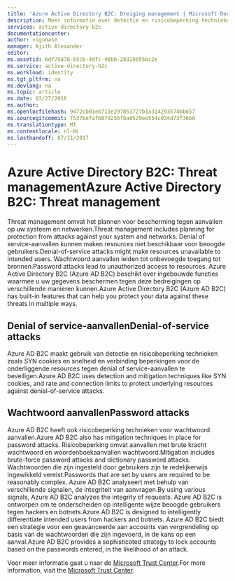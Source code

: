 ```yaml
---
title: 'Azure Active Directory B2C: Dreiging management | Microsoft Docs'
description: Meer informatie over detectie en risicobeperking technieken voor denial of service-aanvallen en wachtwoord aanvallen in Azure Active Directory B2C.
services: active-directory-b2c
documentationcenter: 
author: vigunase
manager: Ajith Alexander
editor: 
ms.assetid: 6df79878-65cb-4dfc-98bb-2b328055bc2e
ms.service: active-directory-b2c
ms.workload: identity
ms.tgt_pltfrm: na
ms.devlang: na
ms.topic: article
ms.date: 03/27/2016
ms.author: 
ms.openlocfilehash: 9472cb01eb713e297053727b1a314293574bb657
ms.sourcegitcommit: f537befafb079256fba0529ee554c034d73f36b0
ms.translationtype: MT
ms.contentlocale: nl-NL
ms.lasthandoff: 07/11/2017
---
```

# <a name="azure-active-directory-b2c-threat-management"></a><span data-ttu-id="979fb-103">Azure Active Directory B2C: Threat management</span><span class="sxs-lookup"><span data-stu-id="979fb-103">Azure Active Directory B2C: Threat management</span></span>

<span data-ttu-id="979fb-104">Threat management omvat het plannen voor bescherming tegen aanvallen op uw systeem en netwerken.</span><span class="sxs-lookup"><span data-stu-id="979fb-104">Threat management includes planning for protection from attacks against your system and networks.</span></span> <span data-ttu-id="979fb-105">Denial of service-aanvallen kunnen maken resources niet beschikbaar voor beoogde gebruikers.</span><span class="sxs-lookup"><span data-stu-id="979fb-105">Denial-of-service attacks might make resources unavailable to intended users.</span></span> <span data-ttu-id="979fb-106">Wachtwoord aanvallen leiden tot onbevoegde toegang tot bronnen.</span><span class="sxs-lookup"><span data-stu-id="979fb-106">Password attacks lead to unauthorized access to resources.</span></span> <span data-ttu-id="979fb-107">Azure Active Directory B2C (Azure AD B2C) beschikt over ingebouwde functies waarmee u uw gegevens beschermen tegen deze bedreigingen op verschillende manieren kunnen.</span><span class="sxs-lookup"><span data-stu-id="979fb-107">Azure Active Directory B2C (Azure AD B2C) has built-in features that can help you protect your data against these threats in multiple ways.</span></span>

## <a name="denial-of-service-attacks"></a><span data-ttu-id="979fb-108">Denial of service-aanvallen</span><span class="sxs-lookup"><span data-stu-id="979fb-108">Denial-of-service attacks</span></span>

<span data-ttu-id="979fb-109">Azure AD B2C maakt gebruik van detectie en risicobeperking technieken zoals SYN cookies en snelheid en verbinding beperkingen voor de onderliggende resources tegen denial of service-aanvallen te beveiligen.</span><span class="sxs-lookup"><span data-stu-id="979fb-109">Azure AD B2C uses detection and mitigation techniques like SYN cookies, and rate and connection limits to protect underlying resources against denial-of-service attacks.</span></span>

## <a name="password-attacks"></a><span data-ttu-id="979fb-110">Wachtwoord aanvallen</span><span class="sxs-lookup"><span data-stu-id="979fb-110">Password attacks</span></span>

<span data-ttu-id="979fb-111">Azure AD B2C heeft ook risicobeperking technieken voor wachtwoord aanvallen.</span><span class="sxs-lookup"><span data-stu-id="979fb-111">Azure AD B2C also has mitigation techniques in place for password attacks.</span></span> <span data-ttu-id="979fb-112">Risicobeperking omvat aanvallen met brute kracht wachtwoord en woordenboekaanvallen wachtwoord.</span><span class="sxs-lookup"><span data-stu-id="979fb-112">Mitigation includes brute-force password attacks and dictionary password attacks.</span></span> <span data-ttu-id="979fb-113">Wachtwoorden die zijn ingesteld door gebruikers zijn te redelijkerwijs ingewikkeld vereist.</span><span class="sxs-lookup"><span data-stu-id="979fb-113">Passwords that are set by users are required to be reasonably complex.</span></span> <span data-ttu-id="979fb-114">Azure AD B2C analyseert met behulp van verschillende signalen, de integriteit van aanvragen.</span><span class="sxs-lookup"><span data-stu-id="979fb-114">By using various signals, Azure AD B2C analyzes the integrity of requests.</span></span> <span data-ttu-id="979fb-115">Azure AD B2C is ontworpen om te onderscheiden op intelligente wijze beoogde gebruikers tegen hackers en botnets.</span><span class="sxs-lookup"><span data-stu-id="979fb-115">Azure AD B2C is designed to intelligently differentiate intended users from hackers and botnets.</span></span> <span data-ttu-id="979fb-116">Azure AD B2C biedt een strategie voor een geavanceerde aan accounts van vergrendeling op basis van de wachtwoorden die zijn ingevoerd, in de kans op een aanval.</span><span class="sxs-lookup"><span data-stu-id="979fb-116">Azure AD B2C provides a sophisticated strategy to lock accounts based on the passwords entered, in the likelihood of an attack.</span></span>

<span data-ttu-id="979fb-117">Voor meer informatie gaat u naar de [Microsoft Trust Center](https://www.microsoft.com/trustcenter/security/threatmanagement).</span><span class="sxs-lookup"><span data-stu-id="979fb-117">For more information, visit the [Microsoft Trust Center](https://www.microsoft.com/trustcenter/security/threatmanagement).</span></span>
